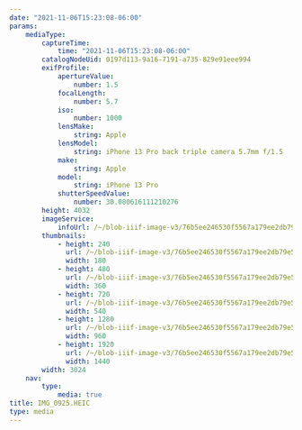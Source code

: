 ```yaml
---
date: "2021-11-06T15:23:08-06:00"
params:
    mediaType:
        captureTime:
            time: "2021-11-06T15:23:08-06:00"
        catalogNodeUid: 0197d113-9a16-7191-a735-829e91eee994
        exifProfile:
            apertureValue:
                number: 1.5
            focalLength:
                number: 5.7
            iso:
                number: 1000
            lensMake:
                string: Apple
            lensModel:
                string: iPhone 13 Pro back triple camera 5.7mm f/1.5
            make:
                string: Apple
            model:
                string: iPhone 13 Pro
            shutterSpeedValue:
                number: 30.080616111210276
        height: 4032
        imageService:
            infoUrl: /~/blob-iiif-image-v3/76b5ee246530f5567a179ee2db79e58e759c3e02e07fe98c81c8b0766d6d84e9/info.json
        thumbnails:
            - height: 240
              url: /~/blob-iiif-image-v3/76b5ee246530f5567a179ee2db79e58e759c3e02e07fe98c81c8b0766d6d84e9/full/180%2C240/0/default.jpg
              width: 180
            - height: 480
              url: /~/blob-iiif-image-v3/76b5ee246530f5567a179ee2db79e58e759c3e02e07fe98c81c8b0766d6d84e9/full/360%2C480/0/default.jpg
              width: 360
            - height: 720
              url: /~/blob-iiif-image-v3/76b5ee246530f5567a179ee2db79e58e759c3e02e07fe98c81c8b0766d6d84e9/full/540%2C720/0/default.jpg
              width: 540
            - height: 1280
              url: /~/blob-iiif-image-v3/76b5ee246530f5567a179ee2db79e58e759c3e02e07fe98c81c8b0766d6d84e9/full/960%2C1280/0/default.jpg
              width: 960
            - height: 1920
              url: /~/blob-iiif-image-v3/76b5ee246530f5567a179ee2db79e58e759c3e02e07fe98c81c8b0766d6d84e9/full/1440%2C1920/0/default.jpg
              width: 1440
        width: 3024
    nav:
        type:
            media: true
title: IMG_0925.HEIC
type: media
---
```

